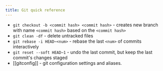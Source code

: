 ```yaml
---
title: Git quick reference
---
```


- `git checkout -b <commit hash> <commit hash>` - creates new branch with name  `<commit hash>` based on the `<commit hash>`
- `git clean -df` - delete untracked files
- `git rebase -i HEAD~<num>` - rebase the last `<num>` of commits interactively
- `git reset --soft HEAD~1` - undo the last commit, but keep the last commit's changes staged
- [[gitconfig]] - git configuration settings and aliases.